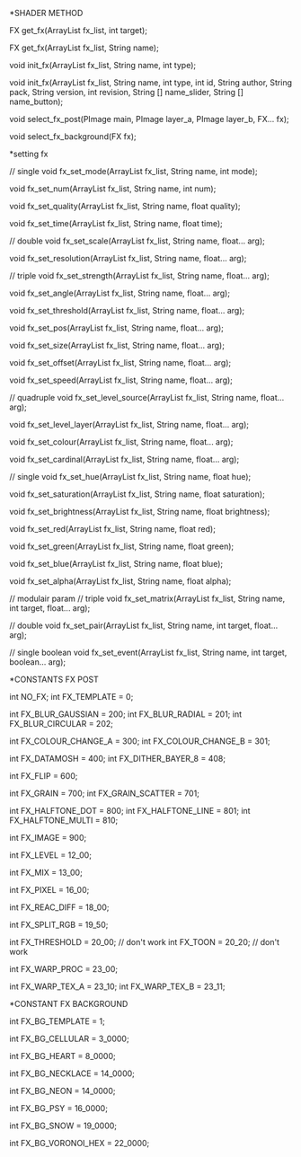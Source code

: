 *SHADER METHOD


FX get_fx(ArrayList<FX> fx_list, int target);

FX get_fx(ArrayList<FX> fx_list, String name);

void init_fx(ArrayList<FX> fx_list, String name, int type);

void init_fx(ArrayList<FX> fx_list, String name, int type, int id, String author, String pack, String version, int revision, String [] name_slider, String [] name_button);

void select_fx_post(PImage main, PImage layer_a, PImage layer_b, FX... fx);

void select_fx_background(FX fx);

*setting fx

// single
void fx_set_mode(ArrayList<FX> fx_list, String name, int mode);

void fx_set_num(ArrayList<FX> fx_list, String name, int num);

void fx_set_quality(ArrayList<FX> fx_list, String name, float quality);

void fx_set_time(ArrayList<FX> fx_list, String name, float time);

// double
void fx_set_scale(ArrayList<FX> fx_list, String name, float... arg);

void fx_set_resolution(ArrayList<FX> fx_list, String name, float... arg);

// triple
void fx_set_strength(ArrayList<FX> fx_list, String name, float... arg);

void fx_set_angle(ArrayList<FX> fx_list, String name, float... arg);

void fx_set_threshold(ArrayList<FX> fx_list, String name, float... arg);

void fx_set_pos(ArrayList<FX> fx_list, String name, float... arg);

void fx_set_size(ArrayList<FX> fx_list, String name, float... arg);

void fx_set_offset(ArrayList<FX> fx_list, String name, float... arg);

void fx_set_speed(ArrayList<FX> fx_list, String name, float... arg);

// quadruple
void fx_set_level_source(ArrayList<FX> fx_list, String name, float... arg);

void fx_set_level_layer(ArrayList<FX> fx_list, String name, float... arg);

void fx_set_colour(ArrayList<FX> fx_list, String name, float... arg);

void fx_set_cardinal(ArrayList<FX> fx_list, String name, float... arg);

// single
void fx_set_hue(ArrayList<FX> fx_list, String name, float hue);

void fx_set_saturation(ArrayList<FX> fx_list, String name, float saturation);

void fx_set_brightness(ArrayList<FX> fx_list, String name, float brightness);

void fx_set_red(ArrayList<FX> fx_list, String name, float red);

void fx_set_green(ArrayList<FX> fx_list, String name, float green);

void fx_set_blue(ArrayList<FX> fx_list, String name, float blue);

void fx_set_alpha(ArrayList<FX> fx_list, String name, float alpha);


// modulair param
// triple
void fx_set_matrix(ArrayList<FX> fx_list, String name, int target, float... arg);

// double
void fx_set_pair(ArrayList<FX> fx_list, String name, int target, float... arg);

// single boolean
void fx_set_event(ArrayList<FX> fx_list, String name, int target, boolean... arg);





*CONSTANTS FX POST

int NO_FX;
int FX_TEMPLATE = 0;

int FX_BLUR_GAUSSIAN = 200;
int FX_BLUR_RADIAL = 201;
int FX_BLUR_CIRCULAR = 202;

int FX_COLOUR_CHANGE_A = 300;
int FX_COLOUR_CHANGE_B = 301;

int FX_DATAMOSH = 400;
int FX_DITHER_BAYER_8 = 408;

int FX_FLIP = 600;

int FX_GRAIN = 700;
int FX_GRAIN_SCATTER = 701;

int FX_HALFTONE_DOT = 800;
int FX_HALFTONE_LINE = 801;
int FX_HALFTONE_MULTI = 810;

int FX_IMAGE = 900;

int FX_LEVEL = 12_00;

int FX_MIX = 13_00;

int FX_PIXEL = 16_00;

int FX_REAC_DIFF = 18_00;

int FX_SPLIT_RGB = 19_50;

int FX_THRESHOLD = 20_00; // don't work
int FX_TOON = 20_20; // don't work


int FX_WARP_PROC = 23_00;

int FX_WARP_TEX_A = 23_10;
int FX_WARP_TEX_B = 23_11;

*CONSTANT FX BACKGROUND

int FX_BG_TEMPLATE = 1;

int FX_BG_CELLULAR = 3_0000;

int FX_BG_HEART = 8_0000;

int FX_BG_NECKLACE = 14_0000;

int FX_BG_NEON = 14_0000;

int FX_BG_PSY = 16_0000;

int FX_BG_SNOW = 19_0000;

int FX_BG_VORONOI_HEX = 22_0000;

